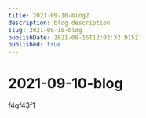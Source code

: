 ```yaml
---
title: 2021-09-10-blog2
description: blog description
slug: 2021-09-10-blog
publishDate: 2021-09-16T12:02:32.915Z
published: true
---
```

# 2021-09-10-blog

f4qf43f1